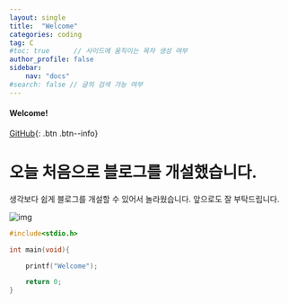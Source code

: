 ```yaml
---
layout: single
title:  "Welcome"
categories: coding
tag: C
#toc: true      // 사이드에 움직이는 목차 생성 여부
author_profile: false
sidebar:
    nav: "docs"
#search: false // 글의 검색 가능 여부
---
```


<div class="notice--success">
<h4>Welcome!</h4>
</div>

[GitHub](https://github.com/DozeKR){: .btn .btn--info}

# 오늘 처음으로 블로그를 개설했습니다. 

생각보다 쉽게 블로그를 개설할 수 있어서 놀라웠습니다.
앞으로도 잘 부탁드립니다.

![img](https://postfiles.pstatic.net/MjAyMzAyMThfNTcg/MDAxNjc2NzI2MTExODQ2.c7Rwew86N3rIcnyAe19RAuDtDdKWDZPFVt7kfHKSsTsg.FBE9ENgEtrlzg6g_COt-fTR7UfAQBMbdqUz3ia4CEQsg.PNG.jd05183/profile.png?type=w580)


```c
#include<stdio.h>

int main(void){

    printf("Welcome");

    return 0;
}
```

